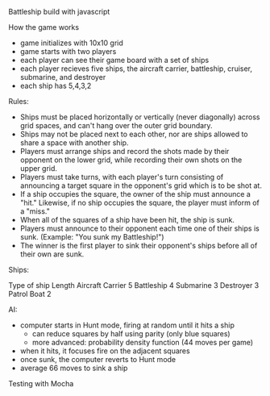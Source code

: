 Battleship build with javascript

How the game works
- game initializes with 10x10 grid
- game starts with two players
- each player can see their game board with a set of ships
- each player recieves five ships, the aircraft carrier, battleship, cruiser, submarine, and destroyer
- each ship has 5,4,3,2

Rules:
- Ships must be placed horizontally or vertically (never diagonally) across grid spaces, and can't hang over the outer grid boundary.
- Ships may not be placed next to each other, nor are ships allowed to share a space with another ship.
- Players must arrange ships and record the shots made by their opponent on the lower grid, while recording their own shots on the upper grid.
- Players must take turns, with each player's turn consisting of announcing a target square in the opponent's grid which is to be shot at.
- If a ship occupies the square, the owner of the ship must announce a "hit." Likewise, if no ship occupies the square, the player must inform of a "miss."
- When all of the squares of a ship have been hit, the ship is sunk.
- Players must announce to their opponent each time one of their ships is sunk. (Example: "You sunk my Battleship!")
- The winner is the first player to sink their opponent's ships before all of their own are sunk.

Ships:

Type of ship	Length
Aircraft Carrier	5
Battleship	4
Submarine	3
Destroyer	3
Patrol Boat	2

AI:
- computer starts in Hunt mode, firing at random until it hits a ship
  - can reduce squares by half using parity (only blue squares)
  - more advanced: probability density function (44 moves per game)
- when it hits, it focuses fire on the adjacent squares
- once sunk, the computer reverts to Hunt mode
- average 66 moves to sink a ship

Testing with Mocha
